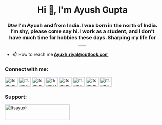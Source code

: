 <h1 align="center">Hi 👋, I'm Ayush Gupta</h1>
<h3 align="center">Btw I'm Ayush and from India. I was born in the north of India. I’m shy, please come say hi. I work as a student, and I don’t have much time for hobbies these days. Sharping my life for ___.</h3>

- 📫 How to reach me **Ayuxh.riyal@outlook.com**

<h3 align="left">Connect with me:</h3>
<p align="left">
<a href="https://twitter.com/itsayush" target="blank"><img align="center" src="https://raw.githubusercontent.com/rahuldkjain/github-profile-readme-generator/master/src/images/icons/Social/twitter.svg" alt="itsayush" height="30" width="40" /></a>
<a href="https://linkedin.com/in/itsayush" target="blank"><img align="center" src="https://raw.githubusercontent.com/rahuldkjain/github-profile-readme-generator/master/src/images/icons/Social/linked-in-alt.svg" alt="itsayush" height="30" width="40" /></a>
<a href="https://fb.com/itsayush" target="blank"><img align="center" src="https://raw.githubusercontent.com/rahuldkjain/github-profile-readme-generator/master/src/images/icons/Social/facebook.svg" alt="itsayush" height="30" width="40" /></a>
<a href="https://instagram.com/theayush.here" target="blank"><img align="center" src="https://raw.githubusercontent.com/rahuldkjain/github-profile-readme-generator/master/src/images/icons/Social/instagram.svg" alt="theayush.here" height="30" width="40" /></a>
<a href="https://medium.com/itsayush" target="blank"><img align="center" src="https://raw.githubusercontent.com/rahuldkjain/github-profile-readme-generator/master/src/images/icons/Social/medium.svg" alt="itsayush" height="30" width="40" /></a>
<a href="https://www.youtube.com/c/itsayush" target="blank"><img align="center" src="https://raw.githubusercontent.com/rahuldkjain/github-profile-readme-generator/master/src/images/icons/Social/youtube.svg" alt="itsayush" height="30" width="40" /></a>
<a href="https://auth.geeksforgeeks.org/user/itsayush" target="blank"><img align="center" src="https://raw.githubusercontent.com/rahuldkjain/github-profile-readme-generator/master/src/images/icons/Social/geeks-for-geeks.svg" alt="itsayush" height="30" width="40" /></a>
<a href="https://discord.gg/itsayush" target="blank"><img align="center" src="https://raw.githubusercontent.com/rahuldkjain/github-profile-readme-generator/master/src/images/icons/Social/discord.svg" alt="itsayush" height="30" width="40" /></a>
</p>

<h3 align="left">Support:</h3>
<p><a href="https://www.buymeacoffee.com/Itsayuxh"> <img align="left" src="https://cdn.buymeacoffee.com/buttons/v2/default-yellow.png" height="50" width="210" alt="Itsayuxh" /></a></p><br><br>
